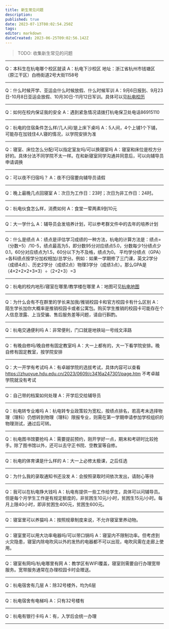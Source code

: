 ```yaml
---
title: 新生常见问题
description: 
published: true
date: 2023-07-13T08:02:54.250Z
tags: 
editor: markdown
dateCreated: 2023-06-25T09:02:56.142Z
---
```


> TODO: 收集新生常见的问题


---
Q：本科生在杭电哪个校区就读
A：杭电下沙校区 地址：浙江省杭州市钱塘区（原江干区）白杨街道2号大街1158号

---
Q：什么时候开学、亚运会什么时候放假、什么时候军训
A：9月6日报到、9月23日-10月8日亚运会放假、10月30日-11月12日军训。具体可以见[杭电校历](/1-杭电篇/杭电校历)

---
Q：如何在校内保证我的安全 
A：遇到紧急情况请拨打杭电保卫处电话86915110

---
Q：杭电的住宿条件怎么样/几人间/是上床下桌吗 
A：5人间，4个上铺1个下铺，可能存在加钱住4人寝的情况，以学院安排为准

---
Q：寝室、床位怎么分配/可以指定室友吗/可以换寝室吗 
A：寝室和床位是校方分好的。具体分法不同学院不太一样。在和新寝室同学沟通并同意后，可以向辅导员申请调换

---
Q：可以夜不归宿吗？ 
A：夜不归宿要向辅导员请假 

---
Q：晚上最晚几点回寝室 
A：次日为工作日：23时；次日为非工作日：24时。 

---
Q：杭电伙食怎么样，消费如何 
A：食堂一荤两素9到10元 

---
Q：大一学什么 
A：辅导员会发培养计划，可以参考群文件中的去年的培养计划

---
Q：什么是绩点
A：绩点是评估学习成绩的一种方法，杭电的计算方法是：绩点=（分数+5）/10-5，绩点最高为5，即分数95分对应绩点5.0，分数每少1分绩点少0.1，60分对应绩点为1.5，60分以下为不及格，绩点为0。 平均学分绩点（GPA）=各科绩点按学分加权相加/总学分。例如：如果一学期修了三门课，英文2学分（成绩4点）、历史2学分（成绩2点）物理3学分（成绩3点）。那么GPA是（4×2+2×2+3×3）÷（2+2+3）=3

---
Q：杭电的校内地形/寝室在哪里/教学楼在哪里 
A：地图可见[杭电地图](/1-杭电篇/杭电地图)

---
Q：为什么会有不在群里的学长来加我/推销校园卡和官方校园卡有什么区别 
A：陌生学长加你大概率是推销校园卡或者公寓包。购买学生推销的校园卡可能存在个人信息泄露、上当受骗、售后服务差等问题，请自行斟酌。

---
Q：杭电交通便利吗 
A：非常便利，门口就是地铁站一号线文泽路

---
Q：有晚自修吗/晚自修有固定教室吗 
A：大一上都有的，大一下看学院安排。晚自修有固定教室，按学院安排

---
Q：大一开学有考试吗 
A：有卓越学院的选拔考试，具体内容可以查看
https://zhuoyue.hdu.edu.cn/2023/0609/c3416a247301/page.htm
不考卓越学院就没有考试 

---
Q：自己带的档案如何处理
A：开学后交给辅导员

---
Q：杭电转专业难吗
A：杭电转专业政策较为宽松，按绩点排名，若高考未选择物理（理科）仍想转到物理（理科）限报专业，则需在第一学期申请参加学校组织的物理测试，通过后可转。

---
Q：杭电图书馆要抢吗 
A：需要提前预约，刚开学好一点，期末和考研时比较抢手。除了图书馆以外，还可以去守正书院、空教室等自修。

---
Q：杭电的体育课是什么样的 
A：大一上必修太极课，之后任选

---
Q：为什么我的录取通知书还没发 
A：会按照录取时间依次发出，请耐心等待

---
Q：我可以在杭电挣大钱吗 
A：杭电有提供一些工作给学生，具体可以问辅导员。但是每个月学生工作是有规定额度的，非贫困生10元/小时，贫困生15元/小时。每月上限40小时，即非贫困生400元，贫困生600元。

---
Q：寝室里可以养猫吗 
A：按照规章制度来说，不允许寝室里养动物。

---
Q：寝室里可以用大功率电器吗/可以带口锅吗 
A：寝室内不限制功率。但考虑到火灾隐患，寝室内除电吹风以外的发热的电器都不可以出现，电吹风需在走廊上使用。

---
Q：寝室有网吗/杭电哪里有网 
A：教学区有WIFI覆盖，寝室则需要自行办理宽带服务。宽带服务通常在办理校园卡时会赠送。

---------------
Q：杭电宿舍有几层 
A：除32号楼外，均为6层

---------------
Q：杭电宿舍有电梯吗
A：只有32号楼有

---------------
Q：杭电有银行卡吗
A：有，入学后会统一办理

---------------